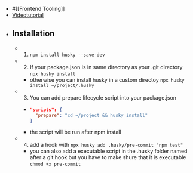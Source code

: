 - #[[Frontend Tooling]]
- [Videotutorial](https://www.youtube.com/watch?v=U-R_882UGPM)
- ## Installation
	- 1. `npm install husky --save-dev`
	- 2. If your package.json is in same directory as your .git directory `npx husky install`
		- otherwise you can install husky in a custom directoy `npx husky install ~/project/.husky`
	- 3. You can add prepare lifecycle script into your package.json
		- ```json
		  "scripts": {
		    "prepare": "cd ~/project && husky install"
		  }
		  ```
		- the script will be run after npm install
	- 4. add a hook with `npx husky add .husky/pre-commit "npm test"`
		- you can also add a executable script in the .husky folder named after a git hook but you have to make shure that it is executable `chmod +x pre-commit`